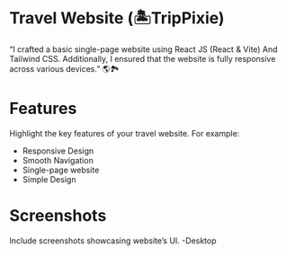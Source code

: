 # Travel Website (🏝️TripPixie)

“I crafted a  basic single-page website using React JS (React & Vite) And Tailwind CSS. Additionally, I ensured that the website is fully responsive across various devices.” 🌎🏞️

# Features

 Highlight the key features of your travel website. For example:<br>

- Responsive Design
- Smooth Navigation
- Single-page website
- Simple Design

# Screenshots
Include screenshots  showcasing  website’s UI. 
-Desktop
